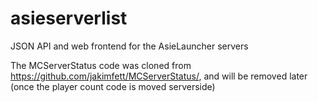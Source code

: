 asieserverlist
==============

JSON API and web frontend for the AsieLauncher servers

The MCServerStatus code was cloned from https://github.com/jakimfett/MCServerStatus/, and will be removed later (once the player count code is moved serverside)
